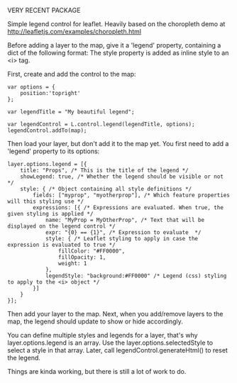 VERY RECENT PACKAGE

Simple legend control for leaflet. Heavily based on the choropleth demo at http://leafletjs.com/examples/choropleth.html

Before adding a layer to the map, give it a 'legend' property, containing a dict of the following format:
The style property is added as inline style to an \<i\> tag.


First, create and add the control to the map:


    var options = {
        position:'topright'
    };

    var legendTitle = "My beautiful legend";

    var legendControl = L.control.legend(legendTitle, options);
    legendControl.addTo(map);


Then load your layer, but don't add it to the map yet. You first need to add a 'legend' property to its options:


    layer.options.legend = [{
        title: "Props", /* This is the title of the legend */
        showLegend: true, /* Whether the legend should be visible or not */
        style: { /* Object containing all style definitions */
            fields: ["myprop", "myotherprop"], /* Which feature properties will this styling use */
            expressions: [{ /* Expressions are evaluated. When true, the given styling is applied */
                name: "MyProp = MyOtherProp", /* Text that will be displayed on the legend control */
                expr: "{0} == {1}", /* Expression to evaluate  */
                style: { /* Leaflet styling to apply in case the expression is evaluated to true */
                    fillColor: "#FF0000",
                    fillOpacity: 1,
                    weight: 1
                },
                legendStyle: "background:#FF0000" /* Legend (css) styling to apply to the <i> object */
            }]
        }
    }];


Then add your layer to the map. Next, when you add/remove layers to the map, the legend should update to show or hide accordingly.

You can define multiple styles and legends for a layer, that's why layer.options.legend is an array. Use the layer.options.selectedStyle to select a style in that array. Later, call legendControl.generateHtml() to reset the legend. 


Things are kinda working, but there is still a lot of work to do.